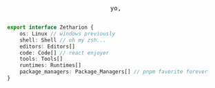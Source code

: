<div align="center">

<pre>

yo,

</pre>

</div>

```typescript
export interface Zetharion {
	os: Linux // windows previously
	shell: Shell // oh my zsh...
	editors: Editors[]
	code: Code[] // react enjoyer
	tools: Tools[]
	runtimes: Runtimes[]
	package_managers: Package_Managers[] // pnpm favorite forever
}
```
